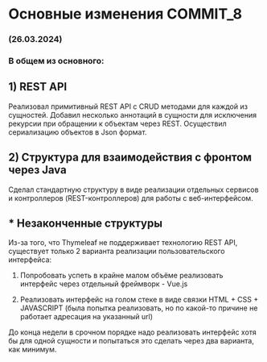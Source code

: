 # Основные изменения COMMIT_8

### (26.03.2024)

### В общем из основного:

## 1) REST API
Реализовал примитивный REST API c CRUD методами для каждой из сущностей.
Добавил несколько аннотаций в сущности для исключения рекурсии при обращении к объектам через REST.
Осуществил сериализацию объектов в Json формат. 

## 2) Структура для взаимодействия с фронтом через Java
Сделал стандартную структуру в виде реализации отдельных сервисов и контроллеров (REST-контроллеров) для работы с веб-интерфейсом.

## * Незаконченные структуры
Из-за того, что Thymeleaf не поддерживает технологию REST API, существует только 2 варианта реализации пользовательского интерфейса:
1) Попробовать успеть в крайне малом объёме реализовать интерфейс через отдельный фреймворк - Vue.js

2) Реализовать интерфейс на голом стеке в виде связки HTML + CSS + JAVASCRIPT (была попытка реализовать, но по какой-то причине не работает адресация на указанный url)

До конца недели в срочном порядке надо реализовать интерфейс хотя бы для одной сущности и попытаться это сделать через два варианта, как минимум.